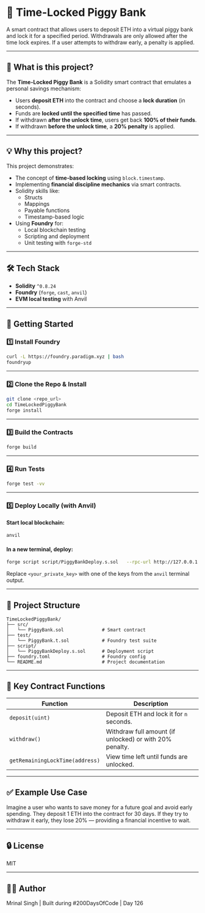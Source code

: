 # 🏦 Time-Locked Piggy Bank

A smart contract that allows users to deposit ETH into a virtual piggy bank and lock it for a specified period. Withdrawals are only allowed after the time lock expires. If a user attempts to withdraw early, a penalty is applied.

---

## 📌 What is this project?

The **Time-Locked Piggy Bank** is a Solidity smart contract that emulates a personal savings mechanism:

- Users **deposit ETH** into the contract and choose a **lock duration** (in seconds).
- Funds are **locked until the specified time** has passed.
- If withdrawn **after the unlock time**, users get back **100% of their funds**.
- If withdrawn **before the unlock time**, a **20% penalty** is applied.

---

## 💡 Why this project?

This project demonstrates:

- The concept of **time-based locking** using `block.timestamp`.
- Implementing **financial discipline mechanics** via smart contracts.
- Solidity skills like:
  - Structs
  - Mappings
  - Payable functions
  - Timestamp-based logic
- Using **Foundry** for:
  - Local blockchain testing
  - Scripting and deployment
  - Unit testing with `forge-std`

---

## 🛠 Tech Stack

- **Solidity** `^0.8.24`
- **Foundry** (`forge`, `cast`, `anvil`)
- **EVM local testing** with Anvil

---

## 🚀 Getting Started

### 1️⃣ Install Foundry

```bash
curl -L https://foundry.paradigm.xyz | bash
foundryup
```

---

### 2️⃣ Clone the Repo & Install

```bash
git clone <repo_url>
cd TimeLockedPiggyBank
forge install
```

---

### 3️⃣ Build the Contracts

```bash
forge build
```

---

### 4️⃣ Run Tests

```bash
forge test -vv
```

---

### 5️⃣ Deploy Locally (with Anvil)

#### Start local blockchain:

```bash
anvil
```

#### In a new terminal, deploy:

```bash
forge script script/PiggyBankDeploy.s.sol   --rpc-url http://127.0.0.1:8545   --broadcast   --private-key <your_private_key>
```

Replace `<your_private_key>` with one of the keys from the `anvil` terminal output.

---

## 📂 Project Structure

```
TimeLockedPiggyBank/
├── src/
│   └── PiggyBank.sol              # Smart contract
├── test/
│   └── PiggyBank.t.sol            # Foundry test suite
├── script/
│   └── PiggyBankDeploy.s.sol      # Deployment script
├── foundry.toml                   # Foundry config
└── README.md                      # Project documentation
```

---

## 🧪 Key Contract Functions

| Function                        | Description                                             |
| ------------------------------- | ------------------------------------------------------- |
| `deposit(uint)`                 | Deposit ETH and lock it for `n` seconds.                |
| `withdraw()`                    | Withdraw full amount (if unlocked) or with 20% penalty. |
| `getRemainingLockTime(address)` | View time left until funds are unlocked.                |

---

## ✅ Example Use Case

Imagine a user who wants to save money for a future goal and avoid early spending. They deposit 1 ETH into the contract for 30 days. If they try to withdraw it early, they lose 20% — providing a financial incentive to wait.

---

## 🔒 License

MIT

---

## 👨‍💻 Author

Mrinal Singh | Built during #200DaysOfCode | Day 126
